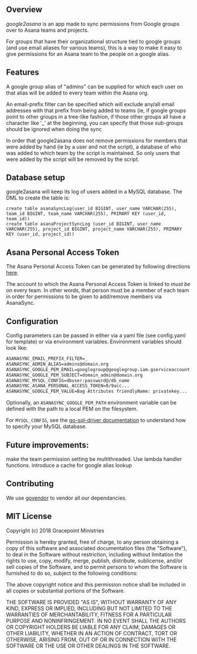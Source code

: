 ## Overview

*google2asana* is an app made to sync permissions from Google groups over to Asana teams and projects.

For groups that have their organizational structure tied to google groups (and use email aliases for various teams), this is a way to make it easy to give permissions for an Asana team to the people on a google alias.

## Features
A google group alias of "admins" can be supplied for which each user on that alias will be added to every team within the Asana org.

An email-prefix filter can be specified which will exclude any/all email addresses with that prefix from being added to teams (ie, if google groups point to other groups in a tree-like fashion, if those other groups all have a character like '_' at the beginning, you can specify that those sub-groups should be ignored when doing the sync

In order that google2asana does not remove permissions for members that were added by hand (ie by a user and not the script), a database of who was added to which team by the script is maintained. So only users that were added by the script will be removed by the script.

## Database setup
google2asana will keep its log of users added in a MySQL database. The DML to create the table is:
```
create table asanaSyncLog(user_id BIGINT, user_name VARCHAR(255), team_id BIGINT, team_name VARCHAR(255), PRIMARY KEY (user_id, team_id))
create table asanaProjectSyncLog (user_id BIGINT, user_name VARCHAR(255), project_id BIGINT, project_name VARCHAR(255), PRIMARY KEY (user_id, project_id))
```

## Asana Personal Access Token
The Asana Personal Access Token can be generated by following directions [here](https://asana.com/guide/help/api/api).

The account to which the Asana Personal Access Token is linked to *must be* on every team.  In other words, that person must be a member of each team in order for permissions to be given to add/remove members via AsanaSync.

## Configuration
Config parameters can be passed in either via a yaml file (see config.yaml for template) or via environment variables. Environment variables should look like:
```ASANASYNC_WORKSPACE_NAME=domain.org
ASANASYNC_EMAIL_PREFIX_FILTER=_
ASANASYNC_ADMIN_ALIAS=admins@domain.org
ASANASYNC_GOOGLE_PEM_EMAIL=googlegroup@googlegroup.iam.gserviceaccount.com
ASANASYNC_GOOGLE_PEM_SUBJECT=domain_admin@domain.org
ASANASYNC_MYSQL_CONFIG=dbuser:password@/db_name
ASANASYNC_ASANA_PERSONAL_ACCESS_TOKEN=0/9acc...
ASANASYNC_GOOGLE_PEM_VALUE=Bag Attributes friendlyName: privatekey...
```

Optionally, an ```ASANASYNC_GOOGLE_PEM_PATH``` environment variable can be defined with the path to a local PEM on the filesystem.

For ```MYSQL_CONFIG```, see the [go-sql-driver documentation](https://github.com/go-sql-driver/mysql#dsn-data-source-name) to understand how to specify your MySQL database.

## Future improvements:
make the team permission setting be multithreaded. Use lambda handler functions. introduce a cache for google alias lookup

## Contributing
We use [govendor](https://github.com/kardianos/govendor) to vendor all our dependancies.

## MIT License

Copyright (c) 2018 Gracepoint Ministries

Permission is hereby granted, free of charge, to any person
obtaining a copy of this software and associated documentation
files (the "Software"), to deal in the Software without
restriction, including without limitation the rights to use,
copy, modify, merge, publish, distribute, sublicense, and/or sell
copies of the Software, and to permit persons to whom the
Software is furnished to do so, subject to the following
conditions:

The above copyright notice and this permission notice shall be
included in all copies or substantial portions of the Software.

THE SOFTWARE IS PROVIDED "AS IS", WITHOUT WARRANTY OF ANY KIND,
EXPRESS OR IMPLIED, INCLUDING BUT NOT LIMITED TO THE WARRANTIES
OF MERCHANTABILITY, FITNESS FOR A PARTICULAR PURPOSE AND
NONINFRINGEMENT. IN NO EVENT SHALL THE AUTHORS OR COPYRIGHT
HOLDERS BE LIABLE FOR ANY CLAIM, DAMAGES OR OTHER LIABILITY,
WHETHER IN AN ACTION OF CONTRACT, TORT OR OTHERWISE, ARISING
FROM, OUT OF OR IN CONNECTION WITH THE SOFTWARE OR THE USE OR
OTHER DEALINGS IN THE SOFTWARE.